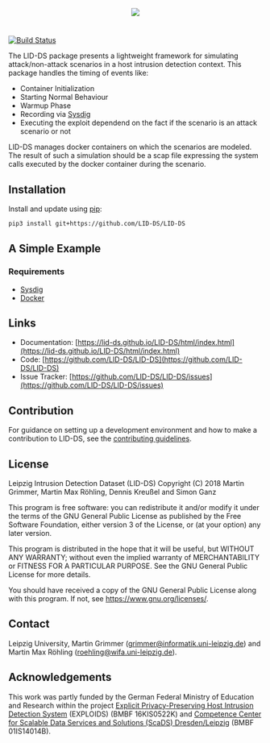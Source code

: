 <p align="center"> 
<img src="https://raw.githubusercontent.com/LID-DS/LID-DS/master/lidds-logo-300.png">
</p>

#
[![Build Status](https://travis-ci.org/LID-DS/LID-DS.svg?branch=master)](https://travis-ci.org/LID-DS/LID-DS)

The LID-DS package presents a lightweight framework for simulating attack/non-attack scenarios in a host intrusion detection context. This package handles the timing of events like:
* Container Initialization
* Starting Normal Behaviour
* Warmup Phase
* Recording via [Sysdig](https://github.com/draios/sysdig)
* Executing the exploit dependend on the fact if the scenario is an attack scenario or not

LID-DS manages docker containers on which the scenarios are modeled. The result of such a simulation should be a scap file expressing the system calls executed by the docker container during the scenario.

## Installation

Install and update using [pip](https://pip.pypa.io/en/stable/quickstart/): 

```bash
pip3 install git+https://github.com/LID-DS/LID-DS
```

## A Simple Example



### Requirements

* [Sysdig](https://sysdig.com/opensource)
* [Docker](https://www.docker.com/)

## Links

* Documentation: [https://lid-ds.github.io/LID-DS/html/index.html](https://lid-ds.github.io/LID-DS/html/index.html)
* Code: [https://github.com/LID-DS/LID-DS](https://github.com/LID-DS/LID-DS)
* Issue Tracker: [https://github.com/LID-DS/LID-DS/issues](https://github.com/LID-DS/LID-DS/issues)

## Contribution

For guidance on setting up a development environment and how to make a contribution to LID-DS, see the [contributing guidelines](.github/CONTRIBUTING.md).

## License
Leipzig Intrusion Detection Dataset (LID-DS) 
Copyright (C) 2018 Martin Grimmer, Martin Max Röhling, Dennis Kreußel and Simon Ganz

This program is free software: you can redistribute it and/or modify
it under the terms of the GNU General Public License as published by
the Free Software Foundation, either version 3 of the License, or
(at your option) any later version.

This program is distributed in the hope that it will be useful,
but WITHOUT ANY WARRANTY; without even the implied warranty of
MERCHANTABILITY or FITNESS FOR A PARTICULAR PURPOSE. See the
GNU General Public License for more details.

You should have received a copy of the GNU General Public License
along with this program.  If not, see <https://www.gnu.org/licenses/>.

## Contact
Leipzig University, Martin Grimmer (grimmer@informatik.uni-leipzig.de) and Martin Max Röhling (roehling@wifa.uni-leipzig.de).

## Acknowledgements
This work was partly funded by the German Federal Ministry of Education and Research within the project [Explicit Privacy-Preserving Host Intrusion Detection System](http://www.exploids.de) (EXPLOIDS) (BMBF 16KIS0522K) and [Competence Center for Scalable Data Services and Solutions (ScaDS) Dresden/Leipzig](http://www.scads.de) (BMBF 01IS14014B).
